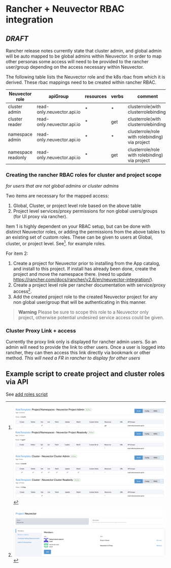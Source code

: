 # Rancher + Neuvector RBAC integration
## _DRAFT_

Rancher release notes currently state that cluster admin, and global admin will be auto mapped to be global admins within Neuvector. In order to map other personas some access will need to be provided to the rancher user/group depending on the access necessary within Neuvector.

The following table lists the Neuvector role and the k8s rbac from which it is derived. These rbac mappings need to be created within rancher RBAC.

|Neuvector role|apiGroup |resources|verbs|comment|
|-----|-----|-----|-----|-----|
cluster admin|read-only.neuvector.api.io|*|*| clusterrole(with clusterrolebinding)|
cluster reader|read-only.neuvector.api.io|*|get| clusterrole(with clusterrolebinding)|
namespace admin|read-only.neuvector.api.io|*|*| clusterrole/role with rolebinding) via project|
namespace readonly|read-only.neuvector.api.io|*|get| clusterrole/role with rolebinding) via project|

### Creating the rancher RBAC roles for cluster and project scope
_for users that are not global admins or cluster admins_

Two items are necessary for the mapped access:
1. Global, Cluster, or project level role based on the above table
2. Project level services/proxy permissions for non global users/groups (for UI proxy via rancher).

Item 1 is highly dependent on your RBAC setup, but can be done with distinct Neuvector roles, or adding the permissions from the above tables to an existing set of custom roles. These can be given to users at Global, cluster, or project level. See[^1]. for example roles.

For item 2:
1. Create a project for Neuvector prior to installing from the App catalog, and install to this project. If install has already been done, create the project and move the namespace there. (need to update https://rancher.com/docs/rancher/v2.6/en/neuvector-integration/).
2. Create a project level role per rancher documentation with service/proxy access[^2]. 
3. Add the created project role to the created Neuvector project for any non global user/group that will be authenticating in this manner.
   
> **Warning**
> Please be sure to scope this role to a Neuvector only project, otherwise potential undesired service access could be given.

### Cluster Proxy Link + access
Currently the proxy link only is displayed for rancher admin users. So an admin will need to provide the link to other users. Once a user is logged into rancher, they can then access this link directly via bookmark or other method. _This will need a FR in rancher to display for other users_

## Example script to create project and cluster roles via API
See [add roles script](add.sh)

[^1]: ![Project Admin](images/project_admin_role.png)
  ![Project Read-Only](images/project_readonly_role.png)
  ![Cluster Admin](images/cluster_admin_role.png)
  ![Cluster Read-Only](images/cluster_readonly_role.png)
  
[^2]: ![Neuvector Project UI](images/project_ui_role.png)

